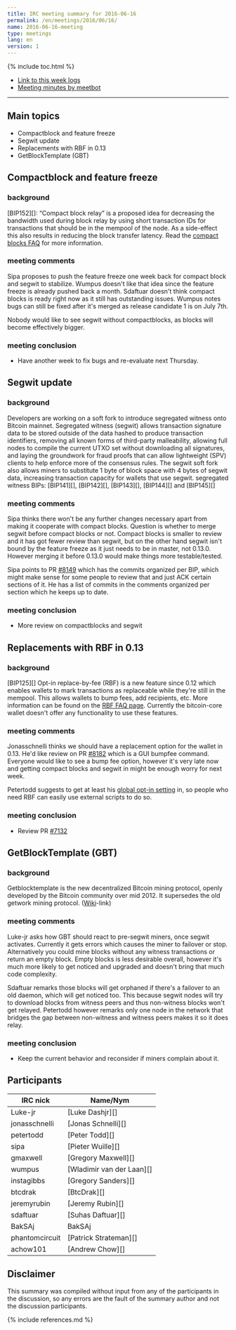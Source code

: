 ```yaml
---
title: IRC meeting summary for 2016-06-16
permalink: /en/meetings/2016/06/16/
name: 2016-06-16-meeting
type: meetings
lang: en
version: 1
---
```

{% include toc.html %}
 
- [Link to this week logs](https://botbot.me/freenode/bitcoin-core-dev/2016-06-16/?msg=68050508&page=2)
- [Meeting minutes by meetbot](http://www.erisian.com.au/meetbot/bitcoin-core-dev/2016/bitcoin-core-dev.2016-06-16-19.00.html)
 
---
 
## Main topics
 
- Compactblock and feature freeze
- Segwit update
- Replacements with RBF in 0.13
- GetBlockTemplate (GBT)

## Compactblock and feature freeze

### background
 
[BIP152][]: “Compact block relay” is a proposed idea for decreasing the bandwidth used during block relay by using short transaction IDs for transactions that should be in the mempool of the node. As a side-effect this also results in reducing the block transfer latency. Read the [compact blocks FAQ](https://bitcoincore.org/en/2016/06/07/compact-blocks-faq/) for more information.

### meeting comments
 
Sipa proposes to push the feature freeze one week back for compact block and segwit to stabilize. Wumpus doesn't like that idea since the feature freeze is already pushed back a month. Sdaftuar doesn't think compact blocks is ready right now as it still has outstanding issues. Wumpus notes bugs can still be fixed after it's merged as release candidate 1 is on July 7th.

Nobody would like to see segwit without compactblocks, as blocks will become effectively bigger.

### meeting conclusion

- Have another week to fix bugs and re-evaluate next Thursday.

## Segwit update
 
### background
 
Developers are working on a soft fork to introduce segregated witness onto Bitcoin mainnet. Segregated witness (segwit) allows transaction signature data to be stored outside of the data hashed to produce transaction identifiers, removing all known forms of third-party malleability, allowing full nodes to compile the current UTXO set without downloading all signatures, and laying the groundwork for fraud proofs that can allow lightweight (SPV) clients to help enforce more of the consensus rules. The segwit soft fork also allows miners to substitute 1 byte of block space with 4 bytes of segwit data, increasing transaction capacity for wallets that use segwit. segregated witness BIPs: [BIP141][], [BIP142][], [BIP143][], [BIP144][] and [BIP145][]

### meeting comments

Sipa thinks there won't be any further changes necessary apart from making it cooperate with compact blocks. Question is whether to merge segwit before compact blocks or not. Compact blocks is smaller to review and it has got fewer review than segwit, but on the other hand segwit isn't bound by the feature freeze as it just needs to be in master, not 0.13.0. However merging it before 0.13.0 would make things more testable/tested.

Sipa points to PR [#8149][] which has the commits organized per BIP, which might make sense for some people to review that and just ACK certain sections of it. He has a list of commits in the comments organized per section which he keeps up to date.

### meeting conclusion

- More review on compactblocks and segwit


## Replacements with RBF in 0.13

### background

[BIP125][] Opt-in replace-by-fee (RBF) is a new feature since 0.12 which enables wallets to mark transactions as replaceable while they're still in the mempool. This allows wallets to bump fees, add recipients, etc. More information can be found on the [RBF FAQ page](https://bitcoincore.org/en/faq/optin_rbf/). Currently the bitcoin-core wallet doesn't offer any functionality to use these features.

### meeting comments

Jonasschnelli thinks we should have a replacement option for the wallet in 0.13. He'd like review on PR [#8182][] which is a GUI bumpfee command. Everyone would like to see a bump fee option, however it's very late now and getting compact blocks and segwit in might be enough worry for next week.

Petertodd suggests to get at least his [global opt-in setting][#7132] in, so people who need RBF can easily use external scripts to do so.

### meeting conclusion

- Review PR [#7132][]

## GetBlockTemplate (GBT)
 
### background
 
Getblocktemplate is the new decentralized Bitcoin mining protocol, openly developed by the Bitcoin community over mid 2012. It supersedes the old getwork mining protocol. ([Wiki](https://en.bitcoin.it/wiki/Getblocktemplate)-link)
 
### meeting comments
 
Luke-jr asks how GBT should react to pre-segwit miners, once segwit activates. Currently it gets errors which causes the miner to failover or stop. Alternatively you could mine blocks without any witness transactions or return an empty block. Empty blocks is less desirable overall, however it's much more likely to get noticed and upgraded and doesn't bring that much code complexity.

Sdaftuar remarks those blocks will get orphaned if there's a failover to an old daemon, which will get noticed too. This because segwit nodes will try to download blocks from witness peers and thus non-witness blocks won't get relayed. Petertodd however remarks only one node in the network that bridges the gap between non-witness and witness peers makes it so it does relay.

### meeting conclusion

- Keep the current behavior and reconsider if miners complain about it.

## Participants
 
| IRC nick      | Name/Nym                  |
|---------------|---------------------------|
| Luke-jr       | [Luke Dashjr][]           |
| jonasschnelli | [Jonas Schnelli][]        |
| petertodd     | [Peter Todd][]            |
| sipa          | [Pieter Wuille][]         |
| gmaxwell      | [Gregory Maxwell][]       |
| wumpus        | [Wladimir van der Laan][] |
| instagibbs    | [Gregory Sanders][]       |
| btcdrak       | [BtcDrak][]               |
| jeremyrubin   | [Jeremy Rubin][]          |
| sdaftuar      | [Suhas Daftuar][]         |
| BakSAj        | BakSAj                    |
| phantomcircuit| [Patrick Strateman][]     |
| achow101      | [Andrew Chow][]           |


## Disclaimer
 
This summary was compiled without input from any of the participants in the discussion, so any errors are the fault of the summary author and not the discussion participants.
 
[#8149]: https://github.com/bitcoin/bitcoin/pull/8149
[#7132]: https://github.com/bitcoin/bitcoin/pull/7132
[#8182]: https://github.com/bitcoin/bitcoin/pull/8182
 
{% include references.md %}

